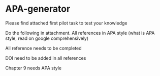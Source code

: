 # APA-generator

Please find attached first pilot task to test your knowledge

Do the following in attachment. All references in APA style (what is APA style, read on google comprehensively)

All reference needs to be completed

DOI need to be added in all references

Chapter 9 needs APA style
